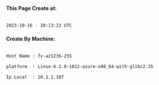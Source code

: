 
   
#### This Page Create at:

```bash

2023-10-16 - 20:13:23 UTC

```

#### Create By Machine:

```bash

Host Name : fv-az1236-255

platform  : Linux-6.2.0-1012-azure-x86_64-with-glibc2.35

Ip Local  : 10.1.1.107

```

